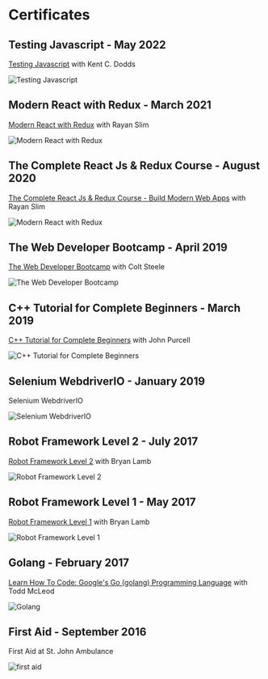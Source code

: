 # Certificates

## Testing Javascript - May 2022

[Testing Javascript](https://testingjavascript.com/) with Kent C. Dodds

![Testing Javascript](assets/certificates/2022-05-JavaScriptTestingCertificate.jpg)

## Modern React with Redux - March 2021

[Modern React with Redux](https://www.udemy.com/course/the-complete-react-js-redux-course-build-modern-web-apps/) with Rayan Slim

![Modern React with Redux](assets/certificates/2021-03-Udemy-Modern%20React%20with%20Redux%20[2020%20Update].jpg)

## The Complete React Js & Redux Course - August 2020

[The Complete React Js & Redux Course - Build Modern Web Apps](https://www.udemy.com/course/the-complete-react-js-redux-course-build-modern-web-apps) with Rayan Slim

![Modern React with Redux](assets/certificates/2020-08-Udemy-Complete%20React%20JS%20and%20Redux%20Course.jpg)

## The Web Developer Bootcamp - April 2019

[The Web Developer Bootcamp](https://www.udemy.com/course/the-web-developer-bootcamp) with Colt Steele

![The Web Developer Bootcamp](assets/certificates/2019-04-Udemy-Web-Developer-Bootcamp.jpg)

## C++ Tutorial for Complete Beginners - March 2019

[C++ Tutorial for Complete Beginners](https://www.udemy.com/course/free-learn-c-tutorial-beginners/) with John Purcell

![C++ Tutorial for Complete Beginners](assets/certificates/2019-03-Udemy-BegginerCourseC++.jpg)

## Selenium WebdriverIO - January 2019

Selenium WebdriverIO

![Selenium WebdriverIO](assets/certificates/2019-01-Udemy-Selenium-WebdriverIO-JavaScript.jpg)

## Robot Framework Level 2 - July 2017

[Robot Framework Level 2](https://www.udemy.com/course/robot-framework-2/) with Bryan Lamb

![Robot Framework Level 2](assets/certificates/2017-07-Udemy-RobotFramework-Level2.jpg)

## Robot Framework Level 1 - May 2017

[Robot Framework Level 1](https://www.udemy.com/course/robot-framework-1/) with Bryan Lamb

![Robot Framework Level 1](assets/certificates/2017-05-Udemy-RobotFramework-Level1.jpg)

## Golang - February 2017

[Learn How To Code: Google's Go (golang) Programming Language](https://www.udemy.com/course/robot-framework-1/) with Todd McLeod

![Golang](assets/certificates/2017-02-Udemy-GoLang.jpg)

## First Aid - September 2016

First Aid at St. John Ambulance

![first aid](assets/certificates/2016-09-FirstAidCert.jpg)
